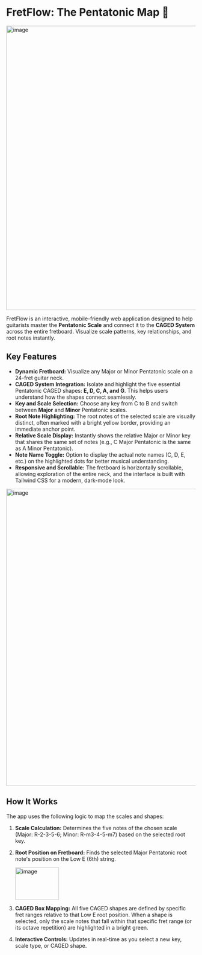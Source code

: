 # FretFlow: The Pentatonic Map 🎸

<img width="1672" height="754" alt="image" src="https://github.com/user-attachments/assets/21b33ae5-c4ea-4eb9-a9c3-c34a11c6c5e7" />

FretFlow is an interactive, mobile-friendly web application designed to help guitarists master the **Pentatonic Scale** and connect it to the **CAGED System** across the entire fretboard. Visualize scale patterns, key relationships, and root notes instantly.

## Key Features

* **Dynamic Fretboard:** Visualize any Major or Minor Pentatonic scale on a 24-fret guitar neck.
* **CAGED System Integration:** Isolate and highlight the five essential Pentatonic CAGED shapes: **E, D, C, A, and G**. This helps users understand how the shapes connect seamlessly.
* **Key and Scale Selection:** Choose any key from C to B and switch between **Major** and **Minor** Pentatonic scales.
* **Root Note Highlighting:** The root notes of the selected scale are visually distinct, often marked with a bright yellow border, providing an immediate anchor point.
* **Relative Scale Display:** Instantly shows the relative Major or Minor key that shares the same set of notes (e.g., C Major Pentatonic is the same as A Minor Pentatonic).
* **Note Name Toggle:** Option to display the actual note names (C, D, E, etc.) on the highlighted dots for better musical understanding.
* **Responsive and Scrollable:** The fretboard is horizontally scrollable, allowing exploration of the entire neck, and the interface is built with Tailwind CSS for a modern, dark-mode look.

<img width="1655" height="788" alt="image" src="https://github.com/user-attachments/assets/7f4d107c-f251-455f-9386-f60945737864" />



## How It Works

The app uses the following logic to map the scales and shapes:

1.  **Scale Calculation:** Determines the five notes of the chosen scale (Major: R-2-3-5-6; Minor: R-m3-4-5-m7) based on the selected root key.
2.  **Root Position on Fretboard:** Finds the selected Major Pentatonic root note's position on the Low E (6th) string.
   
    <img width="116" height="86" alt="image" src="https://github.com/user-attachments/assets/74d4dcaf-756b-48e0-8e3a-95c9e1ec9c6b" />
4.  **CAGED Box Mapping:** All five CAGED shapes are defined by specific fret ranges relative to that Low E root position. When a shape is selected, only the scale notes that fall within that specific fret range (or its octave repetition) are highlighted in a bright green.
5.  **Interactive Controls:** Updates in real-time as you select a new key, scale type, or CAGED shape.
